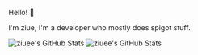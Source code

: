 Hello! 👋

I'm ziue, I'm a developer who mostly does spigot stuff.

<img align="left" alt="ziuee's GitHub Stats" src="https://github-readme-stats.vercel.app/api?username=ziuee&show_icons=true&hide_border=true&theme=radical"/>

<img align="left" alt="ziuee's GitHub Stats" src="https://github-readme-stats.vercel.app/api/top-langs/?username=ziuee"/>
